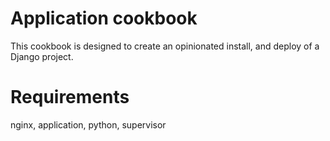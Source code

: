 Application cookbook
====================

This cookbook is designed to create an opinionated install, and deploy
of a Django project.


Requirements
============

nginx, application, python, supervisor
